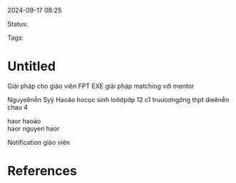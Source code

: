 
2024-09-17 08:25

Status:

Tags:


# Untitled
 Giải pháp cho giáo viên FPT EXE giải pháp matching  với mentor


Nguyeênễn Syỹ Haoảo hocọc sinh loôơpớp 12 c1 truưoơngờng thpt dieênễn chau 4

haor
haoảo            
      haor  nguyen
                    haor
                    

 Notification giáo viên 



# References





